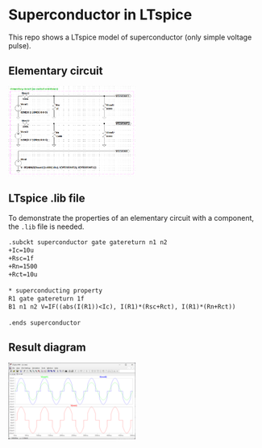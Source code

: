 # Superconductor in LTspice
This repo shows a LTspice model of superconductor (only simple voltage pulse).

## Elementary circuit

<img src="elementary_circuit.png" alt="Elementary circuit" style="width:50%;">

## LTspice .lib file
To demonstrate the properties of an elementary circuit with a component, the `.lib` file is needed.
```
.subckt superconductor gate gatereturn n1 n2
+Ic=10u
+Rsc=1f
+Rn=1500
+Rct=10u

* superconducting property
R1 gate gatereturn 1f
B1 n1 n2 V=IF((abs(I(R1))<Ic), I(R1)*(Rsc+Rct), I(R1)*(Rn+Rct))

.ends superconductor
```

## Result diagram
<img src="result_wave.png" alt="Result wave" style="width:50%;">
